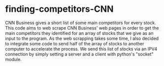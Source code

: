 # finding-competitors-CNN
CNN Business gives a short list of some main competitors for every stock. This code aims to web scrape CNN Business' web pages in order to get the main competitors they identified for an array of stocks that we give as an input to the program.
As the web scrapping takes some time, I also decided to integrate some code to send half of the array of stocks to another computer to accelerate the process. We send this list of stocks via an IPV4 connection by simply setting a server and a client with python's "socket" module.
